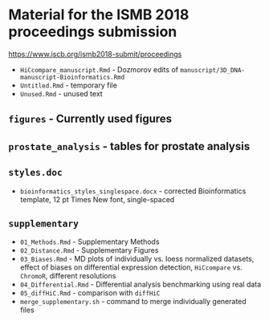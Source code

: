 # Material for the ISMB 2018 proceedings submission

https://www.iscb.org/ismb2018-submit/proceedings

- `HiCcompare_manuscript.Rmd` - Dozmorov edits of `manuscript/3D_DNA-manuscript-Bioinformatics.Rmd`
- `Untitled.Rmd` - temporary file
- `Unused.Rmd` - unused text

## `figures` - Currently used figures

## `prostate_analysis` - tables for prostate analysis

## `styles.doc`

- `bioinformatics_styles_singlespace.docx` - corrected Bioinformatics template, 12 pt Times New font, single-spaced

## `supplementary`

- `01_Methods.Rmd` - Supplementary Methods
- `02_Distance.Rmd` - Supplementary Figures
- `03_Biases.Rmd` - MD plots of individually vs. loess normalized datasets, effect of biases on differential expression detection, `HiCcompare` vs. `ChromoR`, different resolutions
- `04_Differential.Rmd` - Differential analysis benchmarking using real data
- `05_diffHiC.Rmd` - comparison with `diffHiC`
- `merge_supplementary.sh` - command to merge individually generated files